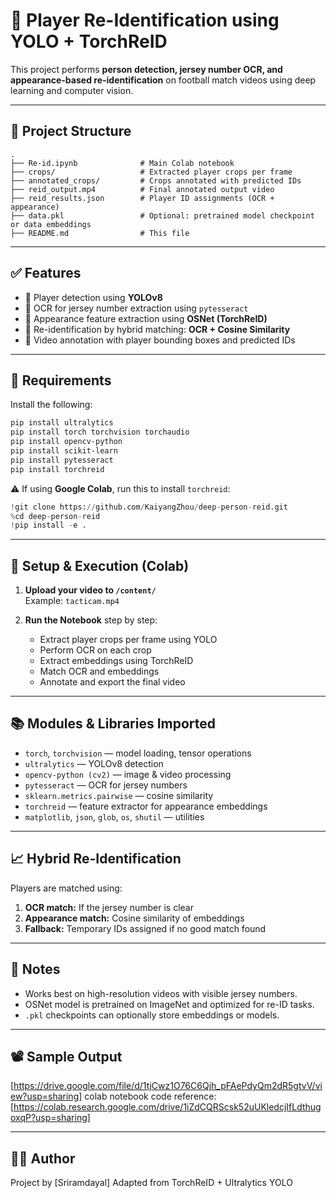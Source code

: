 
# 🎯 Player Re-Identification using YOLO + TorchReID

This project performs **person detection, jersey number OCR, and appearance-based re-identification** on football match videos using deep learning and computer vision.

---

## 📁 Project Structure

```
.
├── Re-id.ipynb              # Main Colab notebook
├── crops/                   # Extracted player crops per frame
├── annotated_crops/         # Crops annotated with predicted IDs
├── reid_output.mp4          # Final annotated output video
├── reid_results.json        # Player ID assignments (OCR + appearance)
├── data.pkl                 # Optional: pretrained model checkpoint or data embeddings
├── README.md                # This file
```

---

## ✅ Features

- 🧠 Player detection using **YOLOv8**
- 🔢 OCR for jersey number extraction using `pytesseract`
- 🔁 Appearance feature extraction using **OSNet (TorchReID)**
- 🤝 Re-identification by hybrid matching: **OCR + Cosine Similarity**
- 📼 Video annotation with player bounding boxes and predicted IDs

---

## 🔧 Requirements

Install the following:

```bash
pip install ultralytics
pip install torch torchvision torchaudio
pip install opencv-python
pip install scikit-learn
pip install pytesseract
pip install torchreid
```

⚠️ If using **Google Colab**, run this to install `torchreid`:

```python
!git clone https://github.com/KaiyangZhou/deep-person-reid.git
%cd deep-person-reid
!pip install -e .
```

---

## 🚀 Setup & Execution (Colab)

1. **Upload your video to `/content/`**  
   Example: `tacticam.mp4`

2. **Run the Notebook** step by step:
   - Extract player crops per frame using YOLO
   - Perform OCR on each crop
   - Extract embeddings using TorchReID
   - Match OCR and embeddings
   - Annotate and export the final video

---

## 📚 Modules & Libraries Imported

- `torch`, `torchvision` — model loading, tensor operations
- `ultralytics` — YOLOv8 detection
- `opencv-python (cv2)` — image & video processing
- `pytesseract` — OCR for jersey numbers
- `sklearn.metrics.pairwise` — cosine similarity
- `torchreid` — feature extractor for appearance embeddings
- `matplotlib`, `json`, `glob`, `os`, `shutil` — utilities

---

## 📈 Hybrid Re-Identification

Players are matched using:
1. **OCR match:** If the jersey number is clear
2. **Appearance match:** Cosine similarity of embeddings
3. **Fallback:** Temporary IDs assigned if no good match found

---

## 📝 Notes

- Works best on high-resolution videos with visible jersey numbers.
- OSNet model is pretrained on ImageNet and optimized for re-ID tasks.
- `.pkl` checkpoints can optionally store embeddings or models.

---

## 📽️ Sample Output

[https://drive.google.com/file/d/1tjCwz1O76C6Qjh_pFAePdyQm2dR5gtvV/view?usp=sharing]
colab notebook code reference:[https://colab.research.google.com/drive/1iZdCQRScsk52uUKledcjIfLdthugoxqP?usp=sharing]

---

## 👨‍💻 Author

Project by [Sriramdayal]
Adapted from TorchReID + Ultralytics YOLO

